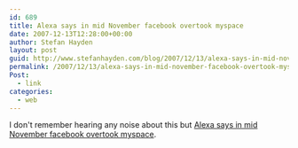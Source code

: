```yaml
---
id: 689
title: Alexa says in mid November facebook overtook myspace
date: 2007-12-13T12:28:00+00:00
author: Stefan Hayden
layout: post
guid: http://www.stefanhayden.com/blog/2007/12/13/alexa-says-in-mid-november-facebook-overtook-myspace/
permalink: /2007/12/13/alexa-says-in-mid-november-facebook-overtook-myspace/
Post:
  - link
categories:
  - web
---
```

I don't remember hearing any noise about this but <a href="http://www.alexa.com/data/details/traffic_details/youtube.com?site0=myspace.com&amp;site1=facebook.com&amp;y=r&amp;z=3&amp;h=300&amp;w=610&amp;range=3m&amp;size=Medium">Alexa says in mid November facebook overtook myspace</a>.
